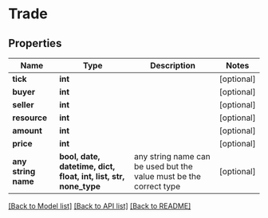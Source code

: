 # Trade


## Properties
Name | Type | Description | Notes
------------ | ------------- | ------------- | -------------
**tick** | **int** |  | [optional] 
**buyer** | **int** |  | [optional] 
**seller** | **int** |  | [optional] 
**resource** | **int** |  | [optional] 
**amount** | **int** |  | [optional] 
**price** | **int** |  | [optional] 
**any string name** | **bool, date, datetime, dict, float, int, list, str, none_type** | any string name can be used but the value must be the correct type | [optional]

[[Back to Model list]](../README.md#documentation-for-models) [[Back to API list]](../README.md#documentation-for-api-endpoints) [[Back to README]](../README.md)


